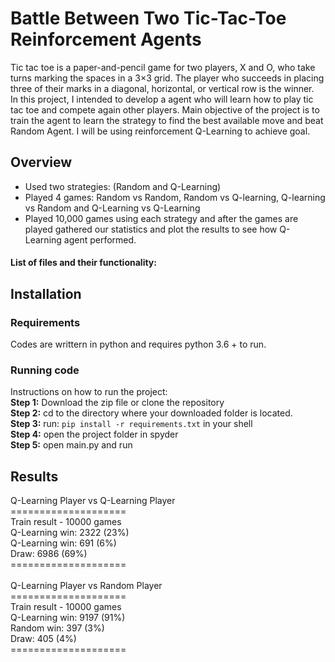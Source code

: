 # Battle Between Two Tic-Tac-Toe Reinforcement Agents
Tic tac toe is a paper-and-pencil game for two players, X and O, who take turns marking the spaces in a 3×3 grid. The player who succeeds in placing three of their marks in a diagonal, horizontal, or vertical row is the winner. <br />
In this project, I intended to develop a agent who will learn how to play tic tac toe and compete again other players. Main objective of the project is to train the agent to learn the strategy to find the best available move and beat Random Agent. I will be using reinforcement Q-Learning to achieve goal.

## Overview
* Used two strategies: (Random and Q-Learning) 
* Played 4 games: Random vs Random, Random vs Q-learning, Q-learning vs Random and Q-Learning vs Q-Learning
* Played 10,000 games using each strategy and after the games are played gathered our statistics and plot the results to see how Q-Learning agent performed.<br>
#### List of files and their functionality:

## Installation
### Requirements
Codes are writtern in python and requires python 3.6 + to run.

### Running code
Instructions on how to run the project:<br>
**Step 1:** Download the zip file or clone the repository <br>
**Step 2:** cd to the directory where your downloaded folder is located.<br>
**Step 3:** run: `pip install -r requirements.txt` in your shell <br>
**Step 4:** open the project folder in spyder <br>
**Step 5:** open main.py and run

## Results
Q-Learning Player vs Q-Learning Player <br>
==================== <br>
Train result - 10000 games <br>
Q-Learning win: 2322 (23%) <br>
Q-Learning win: 691 (6%) <br>
Draw: 6986 (69%) <br> 
==================== <br><br>
Q-Learning Player vs Random Player <br>
==================== <br>
Train result - 10000 games <br>
Q-Learning win: 9197 (91%) <br>
Random win: 397 (3%) <br>
Draw: 405 (4%) <br>
==================== <br>

